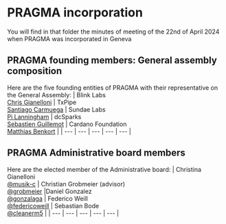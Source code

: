 # PRAGMA incorporation

You will find in that folder the minutes of meeting of the 22nd of April 2024 when PRAGMA was incorporated in Geneva

## PRAGMA founding members: General assembly composition

Here are the five founding entities of PRAGMA with their representative on the General Assembly:
| Blink Labs <br/> [Chris Gianelloni][] | TxPipe <br/> [Santiago Carmuega][] | Sundae Labs <br/> [Pi Lanningham][] |  dcSparks <br/> [Sebastien Guillemot][] | Cardano Foundation <br/> [Matthias Benkort][]  |
| ---                               | ---                                           | ---                            | ---                            | ---                                                      |

[Matthias Benkort]: https://github.com/ktorz
[Santiago Carmuega]: https://github.com/scarmuega
[Pi Lanningham]: https://github.com/Quantumplation
[Sebastien Guillemot]: https://github.com/SebastienGllmt
[Chris Gianelloni]: https://github.com/wolf31o2

## PRAGMA Administrative board members

Here are the elected member of the Administrative board:
| Christina Gianelloni <br/> [@musik-c][] | Christian Grobmeier (advisor) <br/> [@grobmeier][] |Daniel Gonzalez <br/> [@gonzalaga][] |  Federico Weill <br/> [@federicoweill][] | Sebastian Bode <br/> [@cleanerm5][] |
| ---                               | ---                                           | ---                            | ---                            | ---                             |

[@musik-c]: https://github.com/musik-c
[@grobmeier]: https://github.com/grobmeier
[@federicoweill]: https://github.com/federicoweill
[@gonzalaga]: https://github.com/gonzalaga
[@cleanerm5]: https://github.com/cleanerm5
